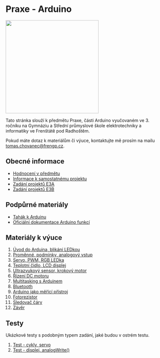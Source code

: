 # Praxe - Arduino

<img src="https://github.com/user-attachments/assets/63f53169-3490-4967-8baf-041eefeb903b" width="300"/>

Tato stránka slouží k předmětu Praxe, části Arduino vyučovaném ve 3. ročníku na Gymnáziu a Střední průmyslové škole elektrotechniky a informatiky ve Frenštátě pod Radhoštěm.

Pokud máte dotaz k materiálům či výuce, kontaktujte mě prosím na mailu [tomas.chovanec@frengp.cz](mailto:tomas.chovanec@frengp.cz).

## Obecné informace
- [Hodnocení v předmětu](Hodnoceni_predmetu.md)
- [Informace k samostatnému projektu](Projekt.md)
- [Zadání projektů E3A](Zadani_projektu_E3A_sk_3.md)
- [Zadání projektů E3B](Zadani_projektu_E3B_sk_3.md)


## Podpůrné materiály
- [Tahák k Arduinu](/prezentace/Arduino_tahak.pdf)
- [Oficiální dokumentace Arduino funkcí](https://docs.arduino.cc/language-reference/)

## Materiály k výuce
1. [Úvod do Arduina, blikání LEDkou](01_Uvod_LED.md)
1. [Proměnné, podmínky, analogový vstup](02_Zaklady_C_potenciometr.md)
1. [Servo, PWM, RGB LEDka](03_Servo_PWM.md)
1. [Teplotní čidlo, LCD displej](04_lekce.md)
1. [Ultrazvukový sensor, krokový motor](05_lekce.md)
1. [Řízení DC motoru](06_lekce.md)
1. [Multitasking s Arduinem](07_lekce.md)
1. [Bluetooth](08_lekce.md)
1. [Arduino jako měřící přístroj](09_lekce.md)
1. [Fotorezistor](10_lekce.md)
1. [Sledovač čáry](11_lekce.md)
1. [Závěr](11_zaver.md)

<!---

- [Zadání E3A](Zadani_projektu_E3A_sk_2.md)
- [Zadání E3B](Zadani_projektu_E3B_sk_2.md)

--->

## Testy
Ukázkové testy s podobným typem zadání, jaké budou v ostrém testu. 

1. [Test - cykly, servo](Test_1.md)
2. [Test - displej, analogWrite()](Test_2.md)
   
<!---
2. [Program ve dvojicích](09_lekce.md)
--->
